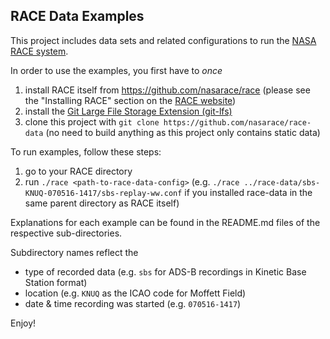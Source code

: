 ## RACE Data Examples

This project includes data sets and related configurations to run the 
[NASA RACE system](http://nasarace.github.io/race).

In order to use the examples, you first have to *once*  

1. install RACE itself from https://github.com/nasarace/race
   (please see the "Installing RACE" section on the [RACE website](http://nasarace.github.io/race))
2. install the [Git Large File Storage Extension (git-lfs)](https://git-lfs.github.com/)
3. clone this project with `git clone https://github.com/nasarace/race-data`
   (no need to build anything as this project only contains static data)

To run examples, follow these steps:

1. go to your RACE directory
2. run `./race <path-to-race-data-config>`
   (e.g. `./race ../race-data/sbs-KNUQ-070516-1417/sbs-replay-ww.conf` if you installed race-data in the
   same parent directory as RACE itself)

Explanations for each example can be found in the README.md files of the respective
sub-directories.

Subdirectory names reflect the

* type of recorded data (e.g. `sbs` for ADS-B recordings in Kinetic Base Station format)
* location (e.g. `KNUQ` as the ICAO code for Moffett Field)
* date & time recording was started (e.g. `070516-1417`)

Enjoy!

